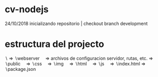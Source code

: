 # cv-nodejs
24/10/2018 inicializando repositorio | checkout branch development



# estructura del projecto
&#8726;
&rArr; &#8726;webserver 
&emsp;&rArr; archivos de configuracion servidor, rutas, etc.
&rArr; &#8726;public
&emsp;&rArr; &#8726;css 
&emsp;&rArr; &#8726;img
&emsp;&rArr; &#8726;html
&emsp;&rArr; &#8726;js
&emsp;&rArr; &#8726;index.html
&rArr; &#8726;package.json

